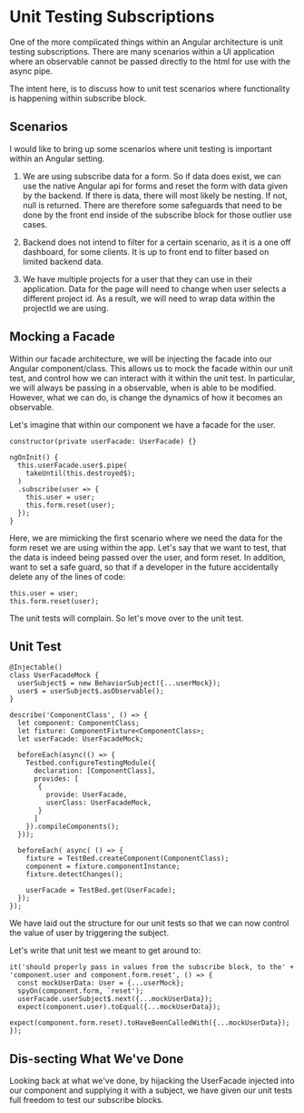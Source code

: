 Unit Testing Subscriptions 
===========================

One of the more complicated things within an Angular architecture is
unit testing subscriptions. There are many scenarios within a UI
application where an observable cannot be passed directly to the html
for use with the async pipe.

The intent here, is to discuss how to unit test scenarios where
functionality is happening within subscribe block.

Scenarios
---------

I would like to bring up some scenarios where unit testing is important
within an Angular setting.

1.  We are using subscribe data for a form. So if data does exist, we
    can use the native Angular api for forms and reset the form with
    data given by the backend. If there is data, there will most likely
    be nesting. If not, null is returned. There are therefore some
    safeguards that need to be done by the front end inside of the
    subscribe block for those outlier use cases.

2.  Backend does not intend to filter for a certain scenario, as it is a
    one off dashboard, for some clients. It is up to front end to filter
    based on limited backend data.

3.  We have multiple projects for a user that they can use in their
    application. Data for the page will need to change when user selects
    a different project id. As a result, we will need to wrap data
    within the projectId we are using.

 Mocking a Facade 
-----------------

Within our facade architecture, we will be injecting the facade into our
Angular component/class. This allows us to mock the facade within our
unit test, and control how we can interact with it within the unit test.
In particular, we will always be passing in a observable, when is able
to be modified. However, what we can do, is change the dynamics of how
it becomes an observable.

Let's imagine that within our component we have a facade for the user.

    constructor(private userFacade: UserFacade) {}

    ngOnInit() {
      this.userFacade.user$.pipe(
        takeUntil(this.destroyed$);
      )
      .subscribe(user => {
        this.user = user;
        this.form.reset(user);
      });
    }

Here, we are mimicking the first scenario where we need the data for the
form reset we are using within the app. Let's say that we want to test,
that the data is indeed being passed over the user, and form reset. In
addition, want to set a safe guard, so that if a developer in the future
accidentally delete any of the lines of code:

    this.user = user;
    this.form.reset(user);

The unit tests will complain. So let's move over to the unit test.

 Unit Test 
----------

    @Injectable()
    class UserFacadeMock {
      userSubject$ = new BehaviorSubject({...userMock});
      user$ = userSubject$.asObservable();
    }

    describe('ComponentClass', () => {
      let component: ComponentClass;
      let fixture: ComponentFixture<ComponentClass>;
      let userFacade: UserFacadeMock;

      beforeEach(async(() => {
        Testbed.configureTestingModule({
          declaration: [ComponentClass],
          provides: [
           {
             provide: UserFacade,
             userClass: UserFacadeMock,
           }
          ]
        }).compileComponents();
      }));

      beforeEach( async( () => {
        fixture = TestBed.createComponent(ComponentClass);
        component = fixture.componentInstance;
        fixture.detectChanges();

        userFacade = TestBed.get(UserFacade);
      });
    });

We have laid out the structure for our unit tests so that we can now
control the value of user by triggering the subject.

Let's write that unit test we meant to get around to:

    it('should properly pass in values from the subscribe block, to the' +
    'component.user and component.form.reset', () => {
      const mockUserData: User = {...userMock};
      spyOn(component.form, `reset');
      userFacade.userSubject$.next({...mockUserData});
      expect(component.user).toEqual({...mockUserData});
      expect(component.form.reset).toHaveBeenCalledWith({...mockUserData});
    });

Dis-secting What We've Done
---------------------------

Looking back at what we've done, by hijacking the UserFacade injected
into our component and supplying it with a subject, we have given our
unit tests full freedom to test our subscribe blocks.
